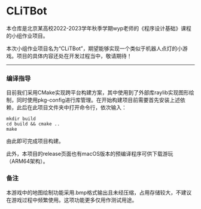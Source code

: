 # CLiTBot

本仓库是北京某高校2022-2023学年秋季学期wyp老师的《程序设计基础》课程的小组作业项目。

本次小组作业项目名为“CLiTBot”，期望能够实现一个类似于机器人点灯的小游戏。项目的具体内容还处在开发过程当中，敬请期待！

---

### 编译指导

目前我们采用CMake实现跨平台构建方案，其中使用到了外部库raylib实现图形绘制，同时使用pkg-config进行库管理。在开始构建项目前需要首先安装上述依赖，此后在此项目文件夹中打开命令行，依次输入：

```
mkdir build
cd build && cmake ..
make
```

由此即可完成项目构建。

此外，本项目的release页面也有macOS版本的预编译程序可供下载游玩（ARM64架构）。

### 备注

本游戏中的地图绘制功能采用.bmp格式输出且未经压缩，占用存储较大，不建议在游戏过程中频繁使用。这项功能更多仅用作测试用途。